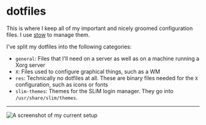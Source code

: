 dotfiles
========

This is where I keep all of my important and nicely groomed configuration
files. I use [stow][gnu_stow] to manage them.

I've split my dotfiles into the following categories:
- `general`: Files that I'll need on a server as well as on a machine running
  a Xorg server
- `X`: Files used to configure graphical things, such as a WM
- `res`: Technically no dotfiles at all. These are binary files needed for the
  `X` configuration, such as icons or fonts
- `slim-themes`: Themes for the SLiM login manager. They go into `/usr/share/slim/themes`.

---------
![A screenshot of my current setup](http://i.imgur.com/MWmb2CI.png)

[gnu_stow]: http://www.gnu.org/software/stow/
